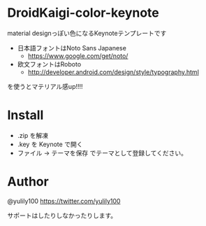 # DroidKaigi-color-keynote
material designっぽい色になるKeynoteテンプレートです

- 日本語フォントはNoto Sans Japanese
  - https://www.google.com/get/noto/
- 欧文フォントはRoboto
  - http://developer.android.com/design/style/typography.html

を使うとマテリアル感up!!!!

# Install

- .zip を解凍
- .key を Keynote で開く
- ファイル → テーマを保存 でテーマとして登録してください。

# Author

@yulily100
https://twitter.com/yulily100

サポートはしたりしなかったりします。
